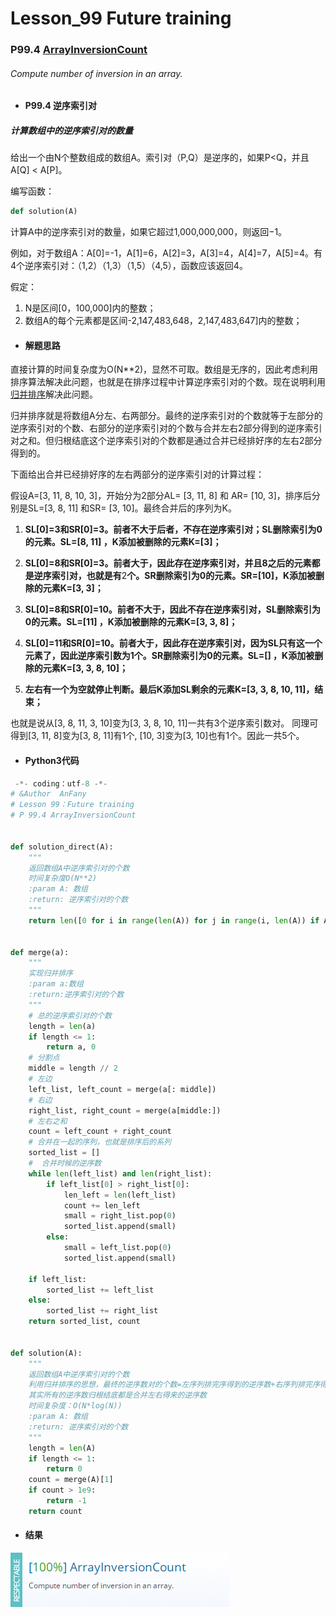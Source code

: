# Lesson_99 Future training


### P99.4 [ArrayInversionCount](https://app.codility.com/programmers/lessons/99-future_training/array_inversion_count/) 

###### Compute number of inversion in an array.

* #### P99.4 逆序索引对

##### 计算数组中的逆序索引对的数量

给出一个由N个整数组成的数组A。索引对（P,Q）是逆序的，如果P<Q，并且A[Q] < A[P]。

编写函数：
```python
def solution(A)
```
计算A中的逆序索引对的数量，如果它超过1,000,000,000，则返回−1。

例如，对于数组A：A[0]=-1，A[1]=6，A[2]=3，A[3]=4，A[4]=7，A[5]=4。有4个逆序索引对：（1,2）（1,3）（1,5）（4,5），函数应该返回4。

假定：
  1. N是区间[0，100,000]内的整数；
  2. 数组A的每个元素都是区间-2,147,483,648，2,147,483,647]内的整数；
  
* #### 解题思路  

直接计算的时间复杂度为O(N\*\*2)，显然不可取。数组是无序的，因此考虑利用排序算法解决此问题，也就是在排序过程中计算逆序索引对的个数。现在说明利用[归并排序](https://github.com/Anfany/Algorithm-Example-by-Python3)解决此问题。

归并排序就是将数组A分左、右两部分。最终的逆序索引对的个数就等于左部分的逆序索引对的个数、右部分的逆序索引对的个数与合并左右2部分得到的逆序索引对之和。但归根结底这个逆序索引对的个数都是通过合并已经排好序的左右2部分得到的。

下面给出合并已经排好序的左右两部分的逆序索引对的计算过程：

假设A=[3, 11, 8, 10, 3]，开始分为2部分AL= [3, 11, 8] 和 AR= [10, 3]，排序后分别是SL=[3, 8, 11] 和SR= [3, 10]。最终合并后的序列为K。

1. **SL[0]=3和SR[0]=3。前者不大于后者，不存在逆序索引对；SL删除索引为0的元素。SL=[8, 11] ，K添加被删除的元素K=[3]；**

2. **SL[0]=8和SR[0]=3。前者大于，因此存在逆序索引对，并且8之后的元素都是逆序索引对，也就是有**2**个。SR删除索引为0的元素。SR=[10]，K添加被删除的元素K=[3, 3]；**

3. **SL[0]=8和SR[0]=10。前者不大于，因此不存在逆序索引对，SL删除索引为0的元素。SL=[11] ，K添加被删除的元素K=[3, 3, 8]；**

4. **SL[0]=11和SR[0]=10。前者大于，因此存在逆序索引对，因为SL只有这一个元素了，因此逆序索引数为1个。SR删除索引为0的元素。SL=[] ，K添加被删除的元素K=[3, 3, 8, 10]；**

5. **左右有一个为空就停止判断。最后K添加SL剩余的元素K=[3, 3, 8, 10, 11]，结束；**

也就是说从[3, 8, 11, 3, 10]变为[3, 3, 8, 10, 11]一共有3个逆序索引数对。  同理可得到[3, 11, 8]变为[3, 8, 11]有1个,  [10, 3]变为[3, 10]也有1个。因此一共5个。

* #### Python3代码

```python
 -*- coding：utf-8 -*-
# &Author  AnFany
# Lesson 99：Future training
# P 99.4 ArrayInversionCount


def solution_direct(A):
    """
    返回数组A中逆序索引对的个数
    时间复杂度O(N**2)
    :param A: 数组
    :return: 逆序索引对的个数
    """
    return len([0 for i in range(len(A)) for j in range(i, len(A)) if A[i] > A[j]])


def merge(a):
    """
    实现归并排序
    :param a:数组
    :return:逆序索引对的个数
    """
    # 总的逆序索引对的个数
    length = len(a)
    if length <= 1:
        return a, 0
    # 分割点
    middle = length // 2
    # 左边
    left_list, left_count = merge(a[: middle])
    # 右边
    right_list, right_count = merge(a[middle:])
    # 左右之和
    count = left_count + right_count
    # 合并在一起的序列，也就是排序后的系列
    sorted_list = []
    #  合并时候的逆序数
    while len(left_list) and len(right_list):
        if left_list[0] > right_list[0]:
            len_left = len(left_list)
            count += len_left
            small = right_list.pop(0)
            sorted_list.append(small)
        else:
            small = left_list.pop(0)
            sorted_list.append(small)

    if left_list:
        sorted_list += left_list
    else:
        sorted_list += right_list
    return sorted_list, count


def solution(A):
    """
    返回数组A中逆序索引对的个数
    利用归并排序的思想，最终的逆序数对的个数=左序列排完序得到的逆序数+右序列排完序得到的逆序数+合并左右得到的逆序数
    其实所有的逆序数归根结底都是合并左右得来的逆序数
    时间复杂度：O(N*log(N))
    :param A: 数组
    :return: 逆序索引对的个数
    """
    length = len(A)
    if length <= 1:
        return 0
    count = merge(A)[1]
    if count > 1e9:
        return -1
    return count
```

* #### 结果



![image](https://github.com/Anfany/Codility-Lessons-By-Python3/blob/master/L99_Future%20training/99.4.png)
